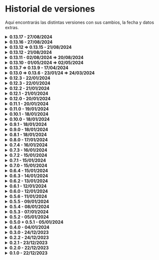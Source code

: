 # Historial de versiones

Aquí encontrarás las distintas versiones con sus cambios, la fecha y datos extras.

<details>
  <summary><b>0.13.17 - 27/08/2024</b></summary>

- <span style="color: yellow;">Arreglado:</span> La web se podía abrir desde cualquier dispositivo, ahora solo se puede desde PC.

</details>

<details>
  <summary><b>0.13.16 - 27/08/2024</b></summary>

- <span style="color: green;">Añadido:</span> Sistemas de validación de los formularios.

- <span style="color: green;">Añadido:</span> Sistema multilenguaje de los correos electrónicos que depende del user que los emita (registro o eliminación de cuenta de la persona administradora que los emite y cambio de contraseña además de reset de contraseña por parte del usuario).

- <span style="color: yellow;">Arreglado:</span> Fixes de todo tipo.

</details>

<details>
  <summary><b>0.13.12 => 0.13.15 - 21/08/2024</b></summary>

- <span style="color: green;">Añadido:</span> Botón para mostrar la contraseña en los formularios de auth.

- <span style="color: yellow;">Arreglado:</span> Fixes de todo tipo.

- <span style="color: yellow;">Arreglado:</span> Documentación actualizada para instalación y actualización.

- <span style="color: red;">Eliminado:</span> Eliminado el script de mantenimiento de la db, ya que ya está fixeada la db y no es necesario en nuevas instalaciones.

</details>

<details>
  <summary><b>0.13.12 - 21/08/2024</b></summary>

- <span style="color: green;">Añadido:</span> Botón de logout.

- <span style="color: green;">Añadido:</span> Traducciones del logout.

- <span style="color: green;">Añadido:</span> Script de mantenimiento de la db.

</details>

<details>
  <summary><b>0.13.11 - 02/08/2024 => 20/08/2024</b></summary>

- <span style="color: green;">Añadido:</span> Traducción completa de la dashboard en los 3 idiomas disponibles.

- <span style="color: green;">Añadido:</span> Posbilidad de utilizar password managers con el login.

- <span style="color: green;">Añadido:</span> Sección de ajustes de usuario para cambiar idioma y cerrar sesión.

- <span style="color: yellow;">Arreglado:</span> Traducciones en las páginas de errores.

- <span style="color: yellow;">Arreglado:</span> La dash únicamente será usable desde PC por cuestiones técnicas.

</details>

<details>
  <summary><b>0.13.10 - 01/05/2024 => 02/05/2024</b></summary>

- <span style="color: green;">Añadido:</span> Posibilidad de utilizar la tecla enter en los formularios relacionados con la autenticación.

- <span style="color: green;">Añadido:</span> Script para descargar el manager, darle permisos y ejecutarlo.

- <span style="color: yellow;">Arreglado:</span> Cambiados los mensajes de las páginas de errores.

- <span style="color: yellow;">Arreglado:</span> Actualización de las dependencias.

- <span style="color: red;">Eliminado:</span> Sistema de changelog en la dashboard (no aporta lo suficiente para tener justificación de ser).

- <span style="color: red;">Eliminado:</span> Script para eliminar tags de GitHub.

</details>

<details>
  <summary><b>0.13.7 => 0.13.9 - 17/04/2024</b></summary>

- <span style="color: yellow;">Arreglado:</span> Fix login con las anteriores credenciales.

</details>

<details>
  <summary><b>0.13.0 => 0.13.6 - 23/01/24 => 24/03/2024</b></summary>

- <span style="color: green;">Añadido:</span> Check mínimo de descripción 100 caracteres.

- <span style="color: green;">Añadido:</span> Generación automática del Docker Container.

- <span style="color: green;">Añadido:</span> Apartado de gestión de usuarios y ruta de eliminación de usuarios.

- <span style="color: green;">Añadido:</span> Sistema de correos electrónicos para distintos aspectos.

- <span style="color: green;">Añadido:</span> Formulario de inicio de sesión y de registro.

- <span style="color: green;">Añadido:</span> Traducción al español del calendario de eventos.

- <span style="color: green;">Añadido:</span> Créditos en el footer de la dashboard.

- <span style="color: yellow;">Arreglado:</span> Vulnerabilidad generada por un console.log.

- <span style="color: yellow;">Arreglado:</span> Limpieza de código innecesario.

- <span style="color: yellow;">Arreglado:</span> Mejoras estéticas en los formularios de inicio de sesión y de registro.

- <span style="color: yellow;">Arreglado:</span> Añadido un healthcheck para comprobar si el contenedor se está ejecutando correctamente.

</details>

<details>
  <summary><b>0.12.3 - 22/01/2024</b></summary>

- <span style="color: green;">Añadido:</span> Mensaje de que no hay eventos por si no hay eventos en la db.

- <span style="color: yellow;">Arreglado:</span> Links de la barra lateral, ahora llevan a los apartados correspondientes.

- <span style="color: yellow;">Arreglado:</span> Solo se muestran los eventos de la semana y si ya no quedan muestra que ya no quedan.

</details>

<details>
  <summary><b>0.12.3 - 22/01/2024</b></summary>

- <span style="color: green;">Añadido:</span> Mensaje de que no hay eventos por si no hay eventos en la db.

- <span style="color: yellow;">Arreglado:</span> Links de la barra lateral, ahora llevan a los apartados correspondientes.

- <span style="color: yellow;">Arreglado:</span> Solo se muestran los eventos de la semana y si ya no quedan muestra que ya no quedan.

</details>

<details>
  <summary><b>0.12.2 - 21/01/2024</b></summary>

- <span style="color: green;">Añadido:</span> Columna tipo de evento en la lista de eventos.

- <span style="color: yellow;">Arreglado:</span> Limitado el ancho de la descripción en la pantalla de la RPi.

</details>

<details>
  <summary><b>0.12.1 - 21/01/2024</b></summary>

- <span style="color: green;">Añadido:</span> Selección del tipo de evento que es al crearlo y editarlo en todas las páginas.

</details>

<details>
  <summary><b>0.12.0 - 20/01/2024</b></summary>

- <span style="color: green;">Añadido:</span> Selección del tipo de evento que es al crearlo y editarlo en la página del calendario.

</details>

<details>
  <summary><b>0.11.1 - 20/01/2024</b></summary>

- <span style="color: green;">Añadido:</span> Análisis automático del código para escanear vulnerabilidades.

- <span style="color: green;">Añadido:</span> Documentación para instalar y actualizar el software.

- <span style="color: yellow;">Arreglado:</span> Link de aviso de nueva versión, arreglada la documentación del repositorio.

</details>

<details>
  <summary><b>0.11.0 - 19/01/2024</b></summary>

- <span style="color: green;">Añadido:</span> Persistencia de los datos cuando se actualiza la aplicación.

- <span style="color: green;">Añadido:</span> Script `npm run docker:remove` para parar la aplicación y eliminar la imagen.

- <span style="color: yellow;">Arreglado:</span> Ahora la aplicación pesa 3 veces menos.

</details>

<details>
  <summary><b>0.10.1 - 18/01/2024</b></summary>

- <span style="color: green;">Añadido:</span> Si no seleccionas eventos múltiples y le das a borrar selección, aparece mensaje de error.

</details>

<details>
  <summary><b>0.10.0 - 18/01/2024</b></summary>

- <span style="color: green;">Añadido:</span> Funcionalidad de eliminar eventos desde la tabla de eventos, de forma individual o masiva.

</details>

<details>
  <summary><b>0.9.1 - 18/01/2024</b></summary>

- <span style="color: yellow;">Arreglado:</span> Funcionalidad de comprobar si existe una nueva versión, antes no comparaba correctamente.

</details>

<details>
  <summary><b>0.9.0 - 18/01/2024</b></summary>

- <span style="color: green;">Añadido:</span> Alerta por si hay una nueva versión del software.

</details>

<details>
  <summary><b>0.8.1 - 18/01/2024</b></summary>

- <span style="color: green;">Añadido:</span> Vista para error 404.

</details>

<details>
  <summary><b>0.8.0 - 17/01/2024</b></summary>

- <span style="color: green;">Añadido:</span> Listado de eventos en una tabla con opciones de imprimirla o generar excel / pdf.

</details>

<details>
  <summary><b>0.7.4 - 16/01/2024</b></summary>

- <span style="color: green;">Añadido:</span> Limitaciones en la cantidad de caracteres del título.

- <span style="color: green;">Añadido:</span> Vistas para los distintos errores del servidor.

</details>

<details>
  <summary><b>0.7.3 - 16/01/2024</b></summary>

- <span style="color: green;">Añadido:</span> Limitaciones de acceso a las páginas web públicas.

- <span style="color: red;">Eliminado:</span> Archivos de assets que no se usan.

</details>

<details>
  <summary><b>0.7.2 - 15/01/2024</b></summary>

- <span style="color: green;">Añadido:</span> Archivos de rutas separadas para cada tipo de rutas.

- <span style="color: green;">Añadido:</span> Archivos de log para las peticiones del servidor.

</details>

<details>
  <summary><b>0.7.1 - 15/01/2024</b></summary>

- <span style="color: green;">Añadido:</span> Registro de las peticiones que se le hacen al servidor.

</details>

<details>
  <summary><b>0.7.0 - 15/01/2024</b></summary>

- <span style="color: green;">Añadido:</span> Efectos visuales en la vista de la RPi.

- <span style="color: yellow;">Arreglado:</span> El changelog ahora tiene un nuevo formato y una nueva versión.

- <span style="color: red;">Eliminado:</span> Carpetas de data y de uploads para evitar problemas en el repositorio.

</details>

<details>
  <summary><b>0.6.4 - 15/01/2024</b></summary>

- <span style="color: green;">Añadido:</span> Ejemplo de .env para configurar la app correctamente.

- <span style="color: green;">Añadido:</span> Variable de entorno `APP_URL`.

- <span style="color: red;">Eliminado:</span> Carpetas de data y de uploads para evitar problemas en el repositorio.

</details>

<details>
  <summary><b>0.6.3 - 14/01/2024</b></summary>

- <span style="color: green;">Añadido:</span> Cuando eliminas un evento, ahora también se elimina la miniatura.

</details>

<details>
  <summary><b>0.6.2 - 13/01/2024</b></summary>

- <span style="color: green;">Añadido:</span> Formulario para subir miniaturas en los eventos.

</details>

<details>
  <summary><b>0.6.1 - 12/01/2024</b></summary>

- <span style="color: yellow;">Arreglado:</span> Calendario ahora empieza en Lunes.

</details>

<details>
  <summary><b>0.6.0 - 12/01/2024</b></summary>

- <span style="color: green;">Añadido:</span> Frontend para las pantallas de la biblioteca.

</details>

<details>
  <summary><b>0.5.6 - 11/01/2024</b></summary>

- <span style="color: green;">Añadido:</span> Fichero con las funciones de la base de datos de eventos.

- <span style="color: yellow;">Arreglado:</span> Los eventos ya no se pueden duplicar por su ID.

</details>

<details>
  <summary><b>0.5.5 - 09/01/2024</b></summary>

- <span style="color: green;">Añadido:</span> Fichero de Docker para generar containers de la app.

- <span style="color: green;">Añadido:</span> Script `npm run docker:build` para poder generar el container con la aplicación y `docker:run` desplegarlo. Añadido los scripts de versioning.

</details>

<details>
  <summary><b>0.5.4 - 08/01/2024</b></summary>

- <span style="color: green;">Añadido:</span> Botón de eliminar evento con modal de confirmación.

- <span style="color: green;">Añadido:</span> Script de inicio en package.json.

</details>

<details>
  <summary><b>0.5.3 - 07/01/2024</b></summary>

- <span style="color: green;">Añadido:</span> Formulario para editar evento cuando pulsas en él.

</details>

<details>
  <summary><b>0.5.2 - 05/01/2024</b></summary>

- <span style="color: green;">Añadido:</span> Formulario para añadir evento cuando pulsas una fecha en el calendario.

- <span style="color: yellow;">Arreglado:</span> Changelog ordenado para siempre tener la última actualización por encima.

- <span style="color: yellow;">Arreglado:</span> Links rotos en la barra de navegación.

</details>

<details>
  <summary><b>0.5.0 + 0.5.1 - 05/01/2024</b></summary>

- <span style="color: green;">Añadido:</span> Calendario funcionando y con información del evento si le pulsas click en él.

- <span style="color: yellow;">Arreglado:</span> Conteo de eventos.

- <span style="color: red;">Eliminado:</span> Campo full_desc de la base de datos.

</details>

<details>
  <summary><b>0.4.0 - 04/01/2024</b></summary>

- <span style="color: green;">Añadido:</span> Rutas a través del ruter de express.

- <span style="color: yellow;">Arreglado:</span> Una ruta usaba una DB no existente.

- <span style="color: yellow;">Arreglado:</span> Formulario apuntando a las nuevas rutas.

</details>

<details>
  <summary><b>0.3.0 - 24/12/2023</b></summary>

- <span style="color: green;">Añadido:</span> Rutas automatizadas para testing.

- <span style="color: red;">Eliminado:</span> Varias bases de datos para tener una única.

</details>

<details>
  <summary><b>0.2.2 - 24/12/2023</b></summary>

- <span style="color: green;">Añadido:</span> Formulario para comprobar la existencia de un evento.

</details>

<details>
  <summary><b>0.2.1 - 23/12/2023</b></summary>

- <span style="color: green;">Añadido:</span> Archivo de changelog.

- <span style="color: green;">Añadido:</span> Archivo con tareas futuras.

</details>

<details>
  <summary><b>0.2.0 - 22/12/2023</b></summary>

- <span style="color: green;">Añadido:</span> Eliminar y comprobar eventos.

</details>

<details>
  <summary><b>0.1.0 - 22/12/2023</b></summary>

- <span style="color: green;">Añadido:</span> Código base.

</details>
